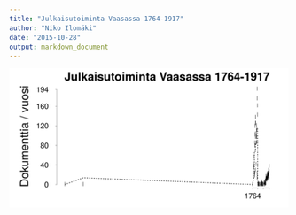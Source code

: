 ```yaml
---
title: "Julkaisutoiminta Vaasassa 1764-1917"
author: "Niko Ilomäki"
date: "2015-10-28"
output: markdown_document
---
```






![plot of chunk Vaasa](figure/Vaasa-1.png) 


